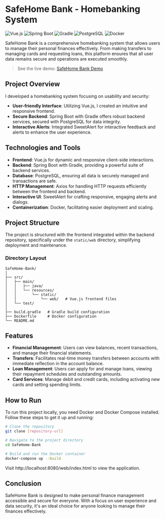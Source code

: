 # SafeHome Bank - Homebanking System

![Vue.js](https://img.shields.io/badge/Vue.js-2.6-brightgreen.svg)
![Spring Boot](https://img.shields.io/badge/Spring_Boot-2.3.1.RELEASE-brightgreen.svg)
![Gradle](https://img.shields.io/badge/Gradle-6.3-blue.svg)
![PostgreSQL](https://img.shields.io/badge/PostgreSQL-12.2-blue.svg)
![Docker](https://img.shields.io/badge/Docker-19.03.8-blue.svg)

SafeHome Bank is a comprehensive homebanking system that allows users to manage their personal finances effectively. From making transfers to managing cards and requesting loans, this platform ensures that all user data remains secure and operations are executed smoothly.

> See the live demo: [SafeHome Bank Demo](https://safehome-bank.onrender.com/web/index.html)

## Project Overview

I developed a homebanking system focusing on usability and security:
- **User-friendly Interface**: Utilizing Vue.js, I created an intuitive and responsive frontend.
- **Secure Backend**: Spring Boot with Gradle offers robust backend services, secured with PostgreSQL for data integrity.
- **Interactive Alerts**: Integrated SweetAlert for interactive feedback and alerts to enhance the user experience.

## Technologies and Tools

- **Frontend**: Vue.js for dynamic and responsive client-side interactions.
- **Backend**: Spring Boot with Gradle, providing a powerful suite of backend services.
- **Database**: PostgreSQL, ensuring all data is securely managed and transactions are safe.
- **HTTP Management**: Axios for handling HTTP requests efficiently between the frontend and backend.
- **Interactive UI**: SweetAlert for crafting responsive, engaging alerts and dialogs.
- **Containerization**: Docker, facilitating easier deployment and scaling.

## Project Structure

The project is structured with the frontend integrated within the backend repository, specifically under the `static/web` directory, simplifying deployment and maintenance.

### Directory Layout
```
SafeHome-Bank/
│
├── src/
│   ├── main/
│   │   ├── java/
│   │   └── resources/
│   │       └── static/
│   │           └── web/   # Vue.js frontend files
│   └── test/
│
├── build.gradle   # Gradle build configuration
├── Dockerfile     # Docker configuration
└── README.md
```

## Features

- **Financial Management**: Users can view balances, recent transactions, and manage their financial statements.
- **Transfers**: Facilitates real-time money transfers between accounts with immediate reflection in the account balance.
- **Loan Management**: Users can apply for and manage loans, viewing their repayment schedules and outstanding amounts.
- **Card Services**: Manage debit and credit cards, including activating new cards and setting spending limits.

## How to Run

To run this project locally, you need Docker and Docker Compose installed. Follow these steps to get it up and running:

```bash
# Clone the repository
git clone [repository-url]

# Navigate to the project directory
cd SafeHome-Bank

# Build and run the Docker container
docker-compose up --build
```

Visit http://localhost:8080/web/index.html to view the application.

## Conclusion
SafeHome Bank is designed to make personal finance management accessible and secure for everyone. With a focus on user experience and data security, it's an ideal choice for anyone looking to manage their finances effectively.
